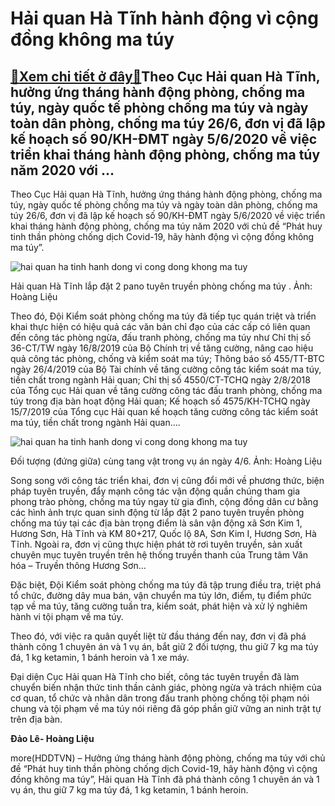 Hải quan Hà Tĩnh hành động vì cộng đồng không ma túy
====================================================

[:gift:Xem chi tiết ở đây:gift:](https://hddtvn.com/hai-quan-ha-tinh-hanh-dong-vi-cong-dong-khong-ma-tuy/)Theo Cục Hải quan Hà Tĩnh, hưởng ứng tháng hành động phòng, chống ma túy, ngày quốc tế phòng chống ma túy và ngày toàn dân phòng, chống ma túy 26/6, đơn vị đã lập kế hoạch số 90/KH-ĐMT ngày 5/6/2020 về việc triển khai tháng hành động phòng, chống ma túy năm 2020 với …
----------------------------------------------------------------------------------------------------------------------------------------------------------------------------------------------------------------------------------------------------------------------------


Theo Cục Hải quan Hà Tĩnh, hưởng ứng tháng hành động phòng, chống ma túy, ngày quốc tế phòng chống ma túy và ngày toàn dân phòng, chống ma túy 26/6, đơn vị đã lập kế hoạch số 90/KH-ĐMT ngày 5/6/2020 về việc triển khai tháng hành động phòng, chống ma túy năm 2020 với chủ đề “Phát huy tinh thần phòng chống dịch Covid-19, hãy hành động vì cộng đồng không ma túy”.





![hai quan ha tinh hanh dong vi cong dong khong ma tuy](https://haiquanonline.com.vn/stores/news_dataimages/nubt/062020/23/10/in_article/1649_pano_tuyen_truyYn_20201.jpg?rt=20200623114922 "Hải quan Hà Tĩnh hành động vì cộng đồng không ma túy")


Hải quan Hà Tĩnh lắp đặt 2 pano tuyên truyền phòng chống ma túy . Ảnh: Hoàng Liệu



Theo đó, Đội Kiểm soát phòng chống ma túy đã tiếp tục quán triệt và triển khai thực hiện có hiệu quả các văn bản chỉ đạo của các cấp có liên quan đến công tác phòng ngừa, đấu tranh phòng, chống ma túy như Chỉ thị số 36-CT/TW ngày 16/8/2019 của Bộ Chính trị về tăng cường, nâng cao hiệu quả công tác phòng, chống và kiểm soát ma túy; Thông báo số 455/TT-BTC ngày 26/4/2019 của Bộ Tài chính về tăng cường công tác kiểm soát ma túy, tiền chất trong ngành Hải quan; Chỉ thị số 4550/CT-TCHQ ngày 2/8/2018 của Tổng cục Hải quan về tăng cường công tác đấu tranh phòng, chống ma túy trong địa bàn hoạt động Hải quan; Kế hoạch số 4575/KH-TCHQ ngày 15/7/2019 của Tổng cục Hải quan kế hoạch tăng cường công tác kiểm soát ma túy, tiền chất trong ngành Hải quan….





![hai quan ha tinh hanh dong vi cong dong khong ma tuy](https://haiquanonline.com.vn/stores/news_dataimages/nubt/062020/05/09/in_article/3415_ma_tuy_HT.jpg?rt=20200623114922 "Hải quan Hà Tĩnh hành động vì cộng đồng không ma túy")


Đối tượng (đứng giữa) cùng tang vật trong vụ án ngày 4/6. Ảnh: Hoàng Liệu



Song song với công tác triển khai, đơn vị cũng đổi mới về phương thức, biện pháp tuyên truyền, đẩy mạnh công tác vận động quần chúng tham gia phong trào phòng, chống ma túy ngay từ gia đình, cộng đồng dân cư bằng các hình ảnh trực quan sinh động từ lắp đặt 2 pano tuyên truyền phòng chống ma túy tại các địa bàn trọng điểm là sân vận động xã Sơn Kim 1, Hương Sơn, Hà Tĩnh và KM 80+217, Quốc lộ 8A, Sơn Kim I, Hương Sơn, Hà Tĩnh. Ngoài ra, đơn vị cũng thực hiện phát tờ rơi tuyên truyền, sản xuất chuyên mục tuyên truyền trên hệ thống truyền thanh của Trung tâm Văn hóa – Truyền thông Hương Sơn…


Đặc biệt, Đội Kiểm soát phòng chống ma túy đã tập trung điều tra, triệt phá tổ chức, đường dây mua bán, vận chuyển ma túy lớn, điểm, tụ điểm phức tạp về ma túy, tăng cường tuần tra, kiểm soát, phát hiện và xử lý nghiêm hành vi tội phạm về ma túy.


Theo đó, với việc ra quân quyết liệt từ đầu tháng đến nay, đơn vị đã phá thành công 1 chuyên án và 1 vụ án, bắt giữ 2 đối tượng, thu giữ 7 kg ma túy đá, 1 kg ketamin, 1 bánh heroin và 1 xe máy.


Đại diện Cục Hải quan Hà Tĩnh cho biết, công tác tuyên truyền đã làm chuyển biến nhận thức tinh thần cảnh giác, phòng ngừa và trách nhiệm của cơ quan, tổ chức và nhân dân trong đấu tranh phòng chống tội phạm nói chung và tội phạm về ma túy nói riêng đã góp phần giữ vững an ninh trật tự trên địa bàn.




**Đảo Lê- Hoàng Liệu**



more(HDDTVN) – Hưởng ứng tháng hành động phòng, chống ma túy với chủ đề “Phát huy tinh thần phòng chống dịch Covid-19, hãy hành động vì cộng đồng không ma túy”, Hải quan Hà Tĩnh đã phá thành công 1 chuyên án và 1 vụ án, thu giữ 7 kg ma túy đá, 1 kg ketamin, 1 bánh heroin.

